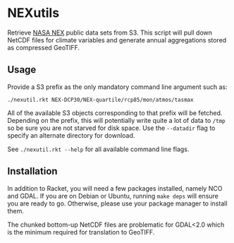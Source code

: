 NEXutils
========
Retrieve [NASA NEX](https://aws.amazon.com/nasa/nex/) public data sets from S3.
This script will pull down NetCDF files for climate variables and generate
annual aggregations stored as compressed GeoTIFF.

Usage
-----
Provide a S3 prefix as the only mandatory command line argument such as:

    ./nexutil.rkt NEX-DCP30/NEX-quartile/rcp85/mon/atmos/tasmax

All of the available S3 objects corresponding to that prefix will be
fetched. Depending on the prefix, this will potentially write quite a lot of data to
`/tmp` so be sure you are not starved for disk space. Use the `--datadir` flag
to specify an alternate directory for download.

See `./nexutil.rkt --help` for all available command line flags.

Installation
------------
In addition to Racket, you will need a few packages installed, namely NCO and
GDAL. If you are on Debian or Ubuntu, running `make deps` will ensure you are
ready to go. Otherwise, please use your package manager to install them.

The chunked bottom-up NetCDF files are problematic for GDAL<2.0 which is the
minimum required for translation to GeoTIFF.
